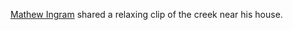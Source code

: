 <a href="https://twitter.com/mathewi/status/1245400270533787648">Mathew Ingram</a> shared a relaxing clip of the creek near his house. 
